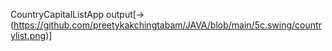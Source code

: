 CountryCapitalListApp  output[->(https://github.com/preetykakchingtabam/JAVA/blob/main/5c.swing/countrylist.png)]
